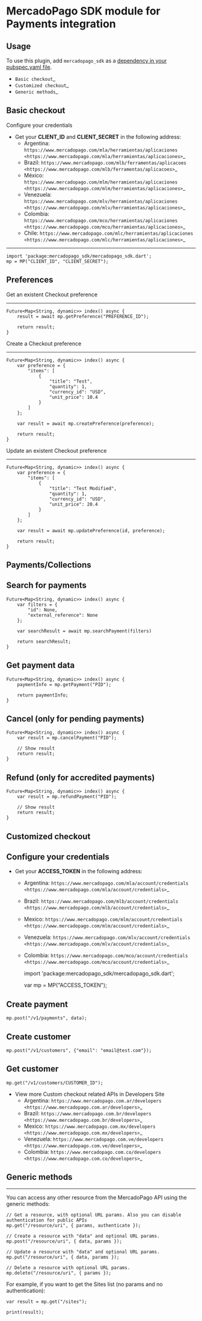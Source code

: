 # MercadoPago SDK module for Payments integration

## Usage

To use this plugin, add `mercadopago_sdk` as a [dependency in your pubspec.yaml file](https://flutter.io/platform-plugins/).

- `Basic checkout`\_
- `Customized checkout`\_
- `Generic methods`\_

## Basic checkout

Configure your credentials

- Get your **CLIENT_ID** and **CLIENT_SECRET** in the following address:
  - Argentina: `https://www.mercadopago.com/mla/herramientas/aplicaciones <https://www.mercadopago.com/mla/herramientas/aplicaciones>`\_
  - Brazil: `https://www.mercadopago.com/mlb/ferramentas/aplicacoes <https://www.mercadopago.com/mlb/ferramentas/aplicacoes>`\_
  - México: `https://www.mercadopago.com/mlm/herramientas/aplicaciones <https://www.mercadopago.com/mlm/herramientas/aplicaciones>`\_
  - Venezuela: `https://www.mercadopago.com/mlv/herramientas/aplicaciones <https://www.mercadopago.com/mlv/herramientas/aplicaciones>`\_
  - Colombia: `https://www.mercadopago.com/mco/herramientas/aplicaciones <https://www.mercadopago.com/mco/herramientas/aplicaciones>`\_
  - Chile: `https://www.mercadopago.com/mlc/herramientas/aplicaciones <https://www.mercadopago.com/mlc/herramientas/aplicaciones>`\_

---

    import 'package:mercadopago_sdk/mercadopago_sdk.dart';
    mp = MP("CLIENT_ID", "CLIENT_SECRET");

## Preferences

Get an existent Checkout preference

---

    Future<Map<String, dynamic>> index() async {
        result = await mp.getPreference("PREFERENCE_ID");

        return result;
    }

Create a Checkout preference

---

    Future<Map<String, dynamic>> index() async {
        var preference = {
            "items": [
                {
                    "title": "Test",
                    "quantity": 1,
                    "currency_id": "USD",
                    "unit_price": 10.4
                }
            ]
        };

        var result = await mp.createPreference(preference);

        return result;
    }

Update an existent Checkout preference

---

    Future<Map<String, dynamic>> index() async {
        var preference = {
            "items": [
                {
                    "title": "Test Modified",
                    "quantity": 1,
                    "currency_id": "USD",
                    "unit_price": 20.4
                }
            ]
        };

        var result = await mp.updatePreference(id, preference);

        return result;
    }

## Payments/Collections

## Search for payments

    Future<Map<String, dynamic>> index() async {
        var filters = {
            "id": None,
            "external_reference": None
        };

        var searchResult = await mp.searchPayment(filters)

        return searchResult;
    }

## Get payment data

    Future<Map<String, dynamic>> index() async {
        paymentInfo = mp.getPayment("PID");

        return paymentInfo;
    }

## Cancel (only for pending payments)

    Future<Map<String, dynamic>> index() async {
        var result = mp.cancelPayment("PID");

        // Show result
        return result;
    }

## Refund (only for accredited payments)

    Future<Map<String, dynamic>> index() async {
        var result = mp.refundPayment("PID");

        // Show result
        return result;
    }

## Customized checkout

## Configure your credentials

- Get your **ACCESS_TOKEN** in the following address:
  - Argentina: `https://www.mercadopago.com/mla/account/credentials <https://www.mercadopago.com/mla/account/credentials>`\_
  - Brazil: `https://www.mercadopago.com/mlb/account/credentials <https://www.mercadopago.com/mlb/account/credentials>`\_
  - Mexico: `https://www.mercadopago.com/mlm/account/credentials <https://www.mercadopago.com/mlm/account/credentials>`\_
  - Venezuela: `https://www.mercadopago.com/mlv/account/credentials <https://www.mercadopago.com/mlv/account/credentials>`\_
  - Colombia: `https://www.mercadopago.com/mco/account/credentials <https://www.mercadopago.com/mco/account/credentials>`\_


    import 'package:mercadopago_sdk/mercadopago_sdk.dart';

    var mp = MP("ACCESS_TOKEN");

## Create payment

    mp.post("/v1/payments", data);

## Create customer

    mp.post("/v1/customers", {"email": "email@test.com"});

## Get customer

    mp.get("/v1/customers/CUSTOMER_ID");

- View more Custom checkout related APIs in Developers Site
  - Argentina: `https://www.mercadopago.com.ar/developers <https://www.mercadopago.com.ar/developers>`\_
  - Brazil: `https://www.mercadopago.com.br/developers <https://www.mercadopago.com.br/developers>`\_
  - Mexico: `https://www.mercadopago.com.mx/developers <https://www.mercadopago.com.mx/developers>`\_
  - Venezuela: `https://www.mercadopago.com.ve/developers <https://www.mercadopago.com.ve/developers>`\_
  - Colombia: `https://www.mercadopago.com.co/developers <https://www.mercadopago.com.co/developers>`\_

## Generic methods

---

You can access any other resource from the MercadoPago API using the generic methods:

    // Get a resource, with optional URL params. Also you can disable authentication for public APIs
    mp.get("/resource/uri", { params, authenticate });

    // Create a resource with "data" and optional URL params.
    mp.post("/resource/uri", { data, params });

    // Update a resource with "data" and optional URL params.
    mp.put("/resource/uri", { data, params });

    // Delete a resource with optional URL params.
    mp.delete("/resource/uri", { params });

For example, if you want to get the Sites list (no params and no authentication):

    var result = mp.get("/sites");

    print(result);

